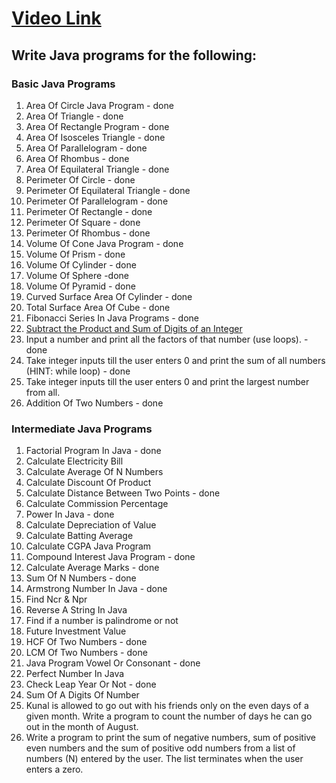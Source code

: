 # [Video Link](https://youtu.be/ldYLYRNaucM)
## Write Java programs for the following: 

### Basic Java Programs
1. Area Of Circle Java Program - done
2. Area Of Triangle - done
3. Area Of Rectangle Program - done
4. Area Of Isosceles Triangle - done
5. Area Of Parallelogram - done
6. Area Of Rhombus - done
7. Area Of Equilateral Triangle - done
8. Perimeter Of Circle - done
9. Perimeter Of Equilateral Triangle - done
10. Perimeter Of Parallelogram - done
11. Perimeter Of Rectangle - done
12. Perimeter Of Square - done
13. Perimeter Of Rhombus - done
14. Volume Of Cone Java Program - done
15. Volume Of Prism - done
16. Volume Of Cylinder - done
17. Volume Of Sphere -done
18. Volume Of Pyramid - done
19. Curved Surface Area Of Cylinder - done
20. Total Surface Area Of Cube - done
21. Fibonacci Series In Java Programs - done
22. [Subtract the Product and Sum of Digits of an Integer](https://leetcode.com/problems/subtract-the-product-and-sum-of-digits-of-an-integer/)
23. Input a number and print all the factors of that number (use loops). - done
24. Take integer inputs till the user enters 0 and print the sum of all numbers
(HINT: while loop) - done
25. Take integer inputs till the user enters 0 and print the largest number from all. 
26. Addition Of Two Numbers - done

### Intermediate Java Programs
1. Factorial Program In Java - done
2. Calculate Electricity Bill
3. Calculate Average Of N Numbers
4. Calculate Discount Of Product 
5. Calculate Distance Between Two Points - done
6. Calculate Commission Percentage
7. Power In Java - done
8. Calculate Depreciation of Value
9. Calculate Batting Average 
10. Calculate CGPA Java Program
11. Compound Interest Java Program - done
12. Calculate Average Marks - done
13. Sum Of N Numbers - done
14. Armstrong Number In Java - done
15. Find Ncr & Npr 
16. Reverse A String In Java 
17. Find if a number is palindrome or not 
18. Future Investment Value
19. HCF Of Two Numbers  - done
20. LCM Of Two Numbers - done
21. Java Program Vowel Or Consonant - done
22. Perfect Number In Java
23. Check Leap Year Or Not - done
24. Sum Of A Digits Of Number 
25. Kunal is allowed to go out with his friends only on the even days of a given month. Write a program to count the number of days he can go out in the month of August.
26. Write a program to print the sum of negative numbers, sum of positive even numbers and the sum of positive odd numbers from a list of numbers (N) entered by the user. The list terminates when the user enters a zero.